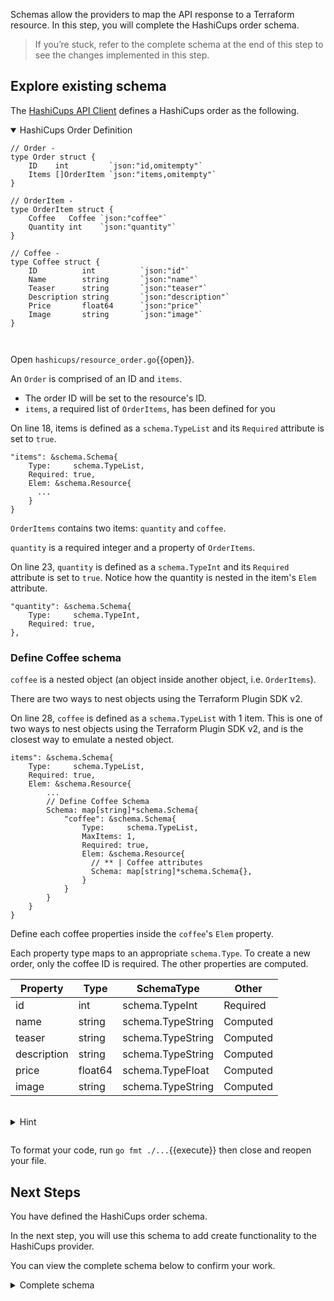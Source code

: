 Schemas allow the providers to map the API response to a Terraform resource. In this step, you will complete the HashiCups order schema.

> If you’re stuck, refer to the complete schema at the end of this step to see the changes implemented in this step.

## Explore existing schema

The [HashiCups API Client](https://github.com/hashicorp-demoapp/hashicups-client-go) defines a HashiCups order as the following.

<details style="padding-bottom: 1em;" open>
<summary>HashiCups Order Definition</summary>

```
// Order -
type Order struct {
	ID    int         `json:"id,omitempty"`
	Items []OrderItem `json:"items,omitempty"`
}

// OrderItem -
type OrderItem struct {
	Coffee   Coffee `json:"coffee"`
	Quantity int    `json:"quantity"`
}

// Coffee -
type Coffee struct {
	ID          int          `json:"id"`
	Name        string       `json:"name"`
	Teaser      string       `json:"teaser"`
	Description string       `json:"description"`
	Price       float64      `json:"price"`
	Image       string       `json:"image"`
}
```
</details>

Open `hashicups/resource_order.go`{{open}}.

An `Order` is comprised of an ID and `items`.
- The order ID will be set to the resource's ID. 
- `items`, a required list of `OrderItems`, has been defined for you

On line 18, items is defined as a `schema.TypeList` and its `Required` attribute is set to `true`. 

```
"items": &schema.Schema{
    Type:     schema.TypeList,
    Required: true,
    Elem: &schema.Resource{
      ...
    }
}
```

`OrderItems` contains two items: `quantity` and `coffee`.

`quantity` is a required integer and a property of `OrderItems`.

On line 23, `quantity` is defined as a `schema.TypeInt` and its `Required` attribute is set to `true`. Notice how the quantity is nested in the item's `Elem` attribute.

```
"quantity": &schema.Schema{
    Type:     schema.TypeInt,
    Required: true,
},
```

### Define Coffee schema

`coffee` is a nested object (an object inside another object, i.e. `OrderItems`). 

There are two ways to nest objects using the Terraform Plugin SDK v2.

On line 28, `coffee` is defined as a `schema.TypeList` with 1 item. This is one of two ways to nest objects using the Terraform Plugin SDK v2, and is the closest way to emulate a nested object.

```
items": &schema.Schema{
    Type:     schema.TypeList,
    Required: true,
    Elem: &schema.Resource{
        ...
        // Define Coffee Schema
        Schema: map[string]*schema.Schema{
            "coffee": &schema.Schema{
                Type:     schema.TypeList,
                MaxItems: 1,
                Required: true,
                Elem: &schema.Resource{
                  // ** | Coffee attributes
                  Schema: map[string]*schema.Schema{},
                }
            }
        }
    }
}
```

Define each coffee properties inside the `coffee`'s `Elem` property.

Each property type maps to an appropriate `schema.Type`. To create a new order, only the coffee ID is required. The other properties are computed.

| Property    | Type    | SchemaType        | Other    |
| ----------- | ------- | ----------------- | -------- |
| id          | int     | schema.TypeInt    | Required |
| name        | string  | schema.TypeString | Computed |
| teaser      | string  | schema.TypeString | Computed |
| description | string  | schema.TypeString | Computed |
| price       | float64 | schema.TypeFloat  | Computed |
| image       | string  | schema.TypeString | Computed |


<br/>
<details style="padding-bottom: 1em;">
<summary>Hint</summary>

Replace the schema on line 31 with the following code snippet. This defines each properties in the coffee object.

<pre class="file" data-filename="hashicups/resource_order.go" data-target="insert" data-marker="Schema: map[string]*schema.Schema{},">
Schema: map[string]*schema.Schema{
    "id": &schema.Schema{
        Type:     schema.TypeInt,
        Required: true,
    },
    "name": &schema.Schema{
        Type:     schema.TypeString,
        Computed: true,
    },
    "teaser": &schema.Schema{
        Type:     schema.TypeString,
        Computed: true,
    },
    "description": &schema.Schema{
        Type:     schema.TypeString,
        Computed: true,
    },
    "price": &schema.Schema{
        Type:     schema.TypeFloat,
        Computed: true,
    },
    "image": &schema.Schema{
        Type:     schema.TypeString,
        Computed: true,
    },
},
</pre>
</details>

To format your code, run `go fmt ./...`{{execute}} then close and reopen your file.

## Next Steps

You have defined the HashiCups order schema. 

In the next step, you will use this schema to add create functionality to the HashiCups provider. 

You can view the complete schema below to confirm your work.

<details style="padding-bottom: 1em;">
<summary>Complete schema</summary>
<br/>
Replace the line `Schema: map[string]*schema.Schema{}`, in your resourceOrder function with the following schema. Notice how the order resource schema resembles the API client's `Order` type.

```{{copy}}
Schema: map[string]*schema.Schema{
  "items": &schema.Schema{
    Type:     schema.TypeList,
    Required: true,
    Elem: &schema.Resource{
      Schema: map[string]*schema.Schema{
        "coffee": &schema.Schema{
          Type:     schema.TypeList,
          MaxItems: 1,
          Required: true,
          Elem: &schema.Resource{
            Schema: map[string]*schema.Schema{
              "id": &schema.Schema{
                Type:     schema.TypeInt,
                Required: true,
              },
              "name": &schema.Schema{
                Type:     schema.TypeString,
                Computed: true,
              },
              "teaser": &schema.Schema{
                Type:     schema.TypeString,
                Computed: true,
              },
              "description": &schema.Schema{
                Type:     schema.TypeString,
                Computed: true,
              },
              "price": &schema.Schema{
                Type:     schema.TypeInt,
                Computed: true,
              },
              "image": &schema.Schema{
                Type:     schema.TypeString,
                Computed: true,
              },
            },
          },
        },
        "quantity": &schema.Schema{
          Type:     schema.TypeInt,
          Required: true,
        },
      },
    },
  },
},
```
</details>